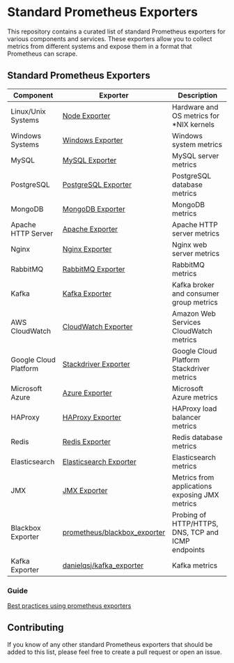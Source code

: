 # Standard Prometheus Exporters

This repository contains a curated list of standard Prometheus exporters for various components and services. These exporters allow you to collect metrics from different systems and expose them in a format that Prometheus can scrape.



## Standard Prometheus Exporters

| Component | Exporter | Description |
|-----------|----------|-------------|
| Linux/Unix Systems | [Node Exporter](https://github.com/prometheus/node_exporter) | Hardware and OS metrics for *NIX kernels |
| Windows Systems | [Windows Exporter](https://github.com/prometheus-community/windows_exporter) | Windows system metrics |
| MySQL | [MySQL Exporter](https://github.com/prometheus/mysqld_exporter) | MySQL server metrics |
| PostgreSQL | [PostgreSQL Exporter](https://github.com/prometheus-community/postgres_exporter) | PostgreSQL database metrics |
| MongoDB | [MongoDB Exporter](https://github.com/percona/mongodb_exporter) | MongoDB metrics |
| Apache HTTP Server | [Apache Exporter](https://github.com/Lusitaniae/apache_exporter) | Apache HTTP server metrics |
| Nginx | [Nginx Exporter](https://github.com/nginxinc/nginx-prometheus-exporter) | Nginx web server metrics |
| RabbitMQ | [RabbitMQ Exporter](https://github.com/rabbitmq/rabbitmq-prometheus) | RabbitMQ metrics |
| Kafka | [Kafka Exporter](https://github.com/danielqsj/kafka_exporter) | Kafka broker and consumer group metrics |
| AWS CloudWatch | [CloudWatch Exporter](https://github.com/prometheus/cloudwatch_exporter) | Amazon Web Services CloudWatch metrics |
| Google Cloud Platform | [Stackdriver Exporter](https://github.com/prometheus-community/stackdriver_exporter) | Google Cloud Platform Stackdriver metrics |
| Microsoft Azure | [Azure Exporter](https://github.com/RobustPerception/azure_metrics_exporter) | Microsoft Azure metrics |
| HAProxy | [HAProxy Exporter](https://github.com/prometheus/haproxy_exporter) | HAProxy load balancer metrics |
| Redis | [Redis Exporter](https://github.com/oliver006/redis_exporter) | Redis database metrics |
| Elasticsearch | [Elasticsearch Exporter](https://github.com/prometheus-community/elasticsearch_exporter) | Elasticsearch metrics |
| JMX | [JMX Exporter](https://github.com/prometheus/jmx_exporter) | Metrics from applications exposing JMX metrics |
| Blackbox Exporter | [prometheus/blackbox_exporter](https://github.com/prometheus/blackbox_exporter) | Probing of HTTP/HTTPS, DNS, TCP and ICMP endpoints |
| Kafka Exporter |  [danielqsj/kafka_exporter](https://github.com/danielqsj/kafka_exporter) | Kafka metrics |


### Guide
[Best practices using prometheus exporters](https://last9.io/blog/best-practices-using-and-writing-prometheus-exporters/)

## Contributing

If you know of any other standard Prometheus exporters that should be added to this list, please feel free to create a pull request or open an issue.
